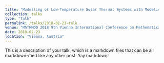 ```yaml
---
title: "Modelling of Low-Temperature Solar Thermal Systems with Modelica"
collection: talks
type: "Talk"
permalink: /talks/2018-02-23-talk
venue: "MATHMOD 2018 9th Vienna International Conference on Mathematical Modelling"
date: 2018-02-23
location: "Vienna, Austria"
---
```


This is a description of your talk, which is a markdown files that can be all markdown-ified like any other post. Yay markdown!
